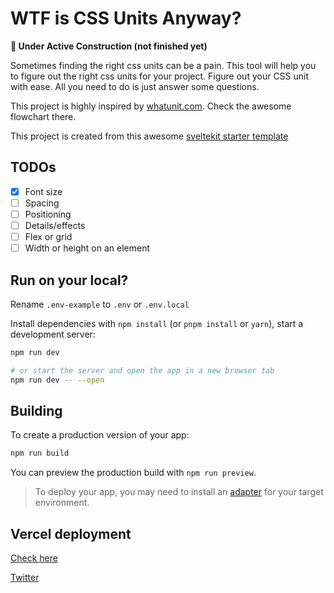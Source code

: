 # WTF is CSS Units Anyway?

**🚜 Under Active Construction (not finished yet)**

Sometimes finding the right css units can be a pain. This tool will help you to figure out the right css units for your project. Figure out your CSS unit with ease. All you need to do is just answer some questions.

This project is highly inspired by [whatunit.com](https://whatunit.com/). Check the awesome flowchart there.

This project is created from this awesome [sveltekit starter template](https://github.com/shamscorner/sveltekit-stackter)

## TODOs

- [x] Font size
- [ ] Spacing
- [ ] Positioning
- [ ] Details/effects
- [ ] Flex or grid
- [ ] Width or height on an element

## Run on your local?

Rename `.env-example` to `.env` or `.env.local`

Install dependencies with `npm install` (or `pnpm install` or `yarn`), start a development server:

```bash
npm run dev

# or start the server and open the app in a new browser tab
npm run dev -- --open
```

## Building

To create a production version of your app:

```bash
npm run build
```

You can preview the production build with `npm run preview`.

> To deploy your app, you may need to install an [adapter](https://kit.svelte.dev/docs/adapters) for your target environment.

## Vercel deployment

[Check here](https://vercel.com/guides/how-can-i-use-bitbucket-pipelines-with-vercel#configuring-bitbucket-pipelines-for-vercel)

[Twitter](https://twitter.com/shamscorner)
